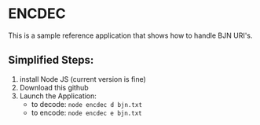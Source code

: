 # ENCDEC

This is a sample reference application that shows how to handle BJN URI's.



## Simplified Steps:

1. install Node JS  (current version is fine)
2. Download this github
3. Launch the Application:
   - to decode:  `node encdec d bjn.txt`
   - to encode: `node encdec e bjn.txt`

